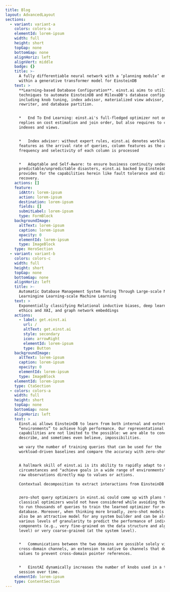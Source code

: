 ```yaml
---
title: Blog
layout: AdvancedLayout
sections:
  - variant: variant-a
    colors: colors-a
    elementId: lorem-ipsum
    width: full
    height: short
    topGap: none
    bottomGap: none
    alignHoriz: left
    alignVert: middle
    badge: {}
    title: >-
      A fully differentiable neural network with a ‘planning module’ embedded
      within a generative transformer model for EinsteinDB
    text: >
      **Learning-based Database Configuration**. einst.ai aims to utilize AI
      techniques to automate EinsteinDB and MilevaDB's database configurations,
      including knob tuning, index advisor, materialized view advisor, SQL
      rewriter, and database partition.


      *   End To End Learning: einst.ai's full-fledged optimizer not only
      replies on cost estimation and join order, but also requires to consider
      indexes and views.


      *   Index advisor: without expert rules, einst.ai denotes workload
      features as the arrival rate of queries, column features as the access
      frequency and selectivity of each column is processed


      *   Adaptable and Self-Aware: to ensure business continuity under
      predictable/unpredictable disasters, einst.ai backed by EinsteinDB
      provides for the capabilities herein like fault tolerance and disaster
      recovery.
    actions: []
    feature:
      idAttr: lorem-ipsum
      action: lorem-ipsum
      destination: lorem-ipsum
      fields: []
      submitLabel: lorem-ipsum
      type: FormBlock
    backgroundImage:
      altText: lorem-ipsum
      caption: lorem-ipsum
      opacity: 0
      elementId: lorem-ipsum
      type: ImageBlock
    type: HeroSection
  - variant: variant-b
    colors: colors-c
    width: full
    height: short
    topGap: none
    bottomGap: none
    alignHoriz: left
    title: >-
      Automatic Database Management System Tuning Through Large-scale Machine
      Learningine Learning-scale Machine Learning
    text: >
      Exponentially classifying Relational inductive biases, deep learning
      ethics and XAI, and graph network embeddings
    actions:
      - label: get.einst.ai
        url: /
        altText: get.einst.ai
        style: secondary
        icon: arrowRight
        elementId: lorem-ipsum
        type: Button
    backgroundImage:
      altText: lorem-ipsum
      caption: lorem-ipsum
      opacity: 0
      elementId: lorem-ipsum
      type: ImageBlock
    elementId: lorem-ipsum
    type: CtaSection
  - colors: colors-a
    width: full
    height: short
    topGap: none
    bottomGap: none
    alignHoriz: left
    text: >
      Einst.ai allows EinsteinDB to learn from both internal and external
      “environments” to achieve high performance. Our representational
      capabilities are not limited to the possible: we are able to conceive,
      describe, and sometimes even believe, impossibilities.

      we vary the number of training queries that can be used for the
      workload-driven baselines and compare the accuracy with zero-shot learning


      A hallmark skill of einst.ai is its ability to rapidly adapt to new
      circumstances and "achieve goals in a wide range of environments", where
      raw observations directly map to values or actions.

      Contextual decomposition to extract interactions from EinsteinDB


      zero-shot query optimizers in einst.ai could come up with plans that
      classical optimizers would not have considered while avoiding the burden
      to run thousands of queries to train the learned optimizer for every new
      database. Moreover, when thinking more broadly, zero-shot models seem to
      also be an attractive model for any system builder and can be also used at
      various levels of granularity to predict the performance of individual
      components (e.g., very fine-grained on the data structure and algorithm
      level) or very coarse-grained (at the system level).


      *   Communications between the two domains are possible solely via
      cross-domain channels, an extension to native Go channels that deep-copies
      values to prevent cross-domain pointer references.


      *   EinstAI dynamically increases the number of knobs used in a tuning
      session over time.
    elementId: lorem-ipsum
    type: ContentSection
---
```

